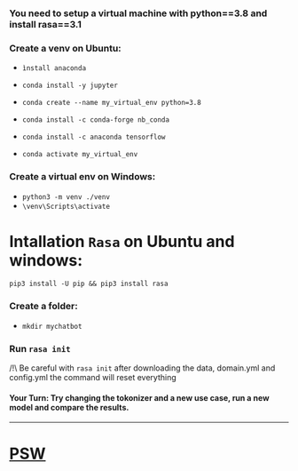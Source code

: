 ### You need to setup a virtual machine with python==3.8 and install rasa==3.1
### Create a venv on Ubuntu: 

  - `ìnstall anaconda`
  
  - `conda install -y jupyter`
  
  - `conda create --name my_virtual_env python=3.8`
  
  - `conda install -c conda-forge nb_conda`
  
  - `conda install -c anaconda tensorflow`
  
  - `conda activate my_virtual_env`
  
### Create a virtual env on Windows: 

  - `python3 -m venv ./venv`
  - `\venv\Scripts\activate`
  
# Intallation `Rasa` on Ubuntu and windows: 

`pip3 install -U pip && pip3 install rasa`

### Create a folder: 

  - `mkdir mychatbot`
  
### Run `rasa init`

/!\ Be careful with `rasa init` after downloading the data, domain.yml and config.yml the command will reset everything  

#### Your Turn: Try changing the tokonizer and a new use case, run a new model and compare the results. 
---------------------------------------------------------------------------------------------------
# [PSW](https://solo.to/mathspsw)
